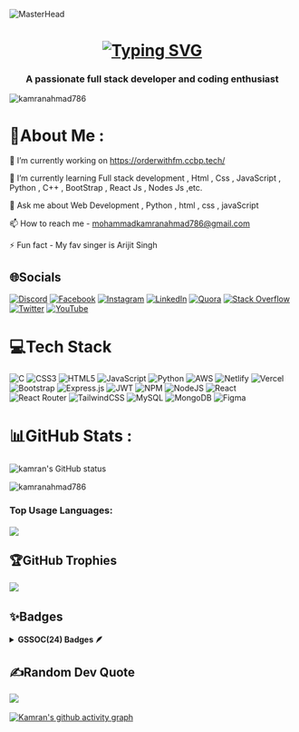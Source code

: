 ![MasterHead](https://repository-images.githubusercontent.com/588181932/e36ec678-7984-4cdd-8e4c-a3932772ff8e)
<h1 align="center"><a href="https://git.io/typing-svg"><img src="https://readme-typing-svg.demolab.com?font=Fira+Code&pause=500&random=false&width=435&lines=Hi+%F0%9F%91%8B%2C+I'm+Kamran+Ahmad;A+Passionate+full+stack+developer👨‍💻+;Coding+enthusiast+;Problem+solver+;Excited+to+solve+real-world+problem+;" alt="Typing SVG" /></a></h1>
<h3 align="center">A passionate full stack developer and coding enthusiast</h3>
<!-- <img align="right" alt="Coding" width="400" src="https://cdn.dribbble.com/users/1162077/screenshots/3848914/programmer.gif"> -->

<p align="left"> <img src="https://komarev.com/ghpvc/?username=kamranahmad786&label=Profile%20views&color=0e75b6&style=flat" alt="kamranahmad786" /> </p>


# 💫About Me :
🔭 I’m currently working on https://orderwithfm.ccbp.tech/

🌱 I’m currently learning Full stack development , Html , Css , JavaScript , Python , C++ , BootStrap , React Js , Nodes Js ,etc.

💬 Ask me about Web Development , Python , html , css , javaScript

 📫 How to reach me - mohammadkamranahmad786@gmail.com

⚡ Fun fact -  My fav singer is Arijit Singh 

## 🌐Socials
[![Discord](https://img.shields.io/badge/Discord-%237289DA.svg?logo=discord&logoColor=white)](htttps://discord.gg/kamranahmad_39989) [![Facebook](https://img.shields.io/badge/Facebook-%231877F2.svg?logo=Facebook&logoColor=white)](https://facebook.com/https://www.facebook.com/profile.php?id=100008983473183&mibextid=ZbWKwL) [![Instagram](https://img.shields.io/badge/Instagram-%23E4405F.svg?logo=Instagram&logoColor=white)](https://instagram.com/https://www.instagram.com/kamran_ahmad.092) [![LinkedIn](https://img.shields.io/badge/LinkedIn-%230077B5.svg?logo=linkedin&logoColor=white)](https://linkedin.com/in/https://www.linkedin.com/in/mdkamranahmad/) [![Quora](https://img.shields.io/badge/Quora-%23B92B27.svg?logo=Quora&logoColor=white)](https://quora.com/profile/https://www.quora.com/profile/Kamran-Ahmad-424) [![Stack Overflow](https://img.shields.io/badge/-Stackoverflow-FE7A16?logo=stack-overflow&logoColor=white)](https://stackoverflow.com/users/24956475) [![Twitter](https://img.shields.io/badge/Twitter-%231DA1F2.svg?logo=Twitter&logoColor=white)](https://twitter.com/https://twitter.com/MdkamranAhmad13) [![YouTube](https://img.shields.io/badge/YouTube-%23FF0000.svg?logo=YouTube&logoColor=white)](https://youtube.com/c/@kamranahmad786) 

# 💻Tech Stack
![C](https://img.shields.io/badge/c-%2300599C.svg?style=for-the-badge&logo=c&logoColor=white) ![CSS3](https://img.shields.io/badge/css3-%231572B6.svg?style=for-the-badge&logo=css3&logoColor=white) ![HTML5](https://img.shields.io/badge/html5-%23E34F26.svg?style=for-the-badge&logo=html5&logoColor=white) ![JavaScript](https://img.shields.io/badge/javascript-%23323330.svg?style=for-the-badge&logo=javascript&logoColor=%23F7DF1E) ![Python](https://img.shields.io/badge/python-3670A0?style=for-the-badge&logo=python&logoColor=ffdd54) ![AWS](https://img.shields.io/badge/AWS-%23FF9900.svg?style=for-the-badge&logo=amazon-aws&logoColor=white) ![Netlify](https://img.shields.io/badge/netlify-%23000000.svg?style=for-the-badge&logo=netlify&logoColor=#00C7B7) ![Vercel](https://img.shields.io/badge/vercel-%23000000.svg?style=for-the-badge&logo=vercel&logoColor=white) ![Bootstrap](https://img.shields.io/badge/bootstrap-%23563D7C.svg?style=for-the-badge&logo=bootstrap&logoColor=white) ![Express.js](https://img.shields.io/badge/express.js-%23404d59.svg?style=for-the-badge&logo=express&logoColor=%2361DAFB) ![JWT](https://img.shields.io/badge/JWT-black?style=for-the-badge&logo=JSON%20web%20tokens) ![NPM](https://img.shields.io/badge/NPM-%23000000.svg?style=for-the-badge&logo=npm&logoColor=white) ![NodeJS](https://img.shields.io/badge/node.js-6DA55F?style=for-the-badge&logo=node.js&logoColor=white) ![React](https://img.shields.io/badge/react-%2320232a.svg?style=for-the-badge&logo=react&logoColor=%2361DAFB) ![React Router](https://img.shields.io/badge/React_Router-CA4245?style=for-the-badge&logo=react-router&logoColor=white) ![TailwindCSS](https://img.shields.io/badge/tailwindcss-%2338B2AC.svg?style=for-the-badge&logo=tailwind-css&logoColor=white) ![MySQL](https://img.shields.io/badge/mysql-%2300f.svg?style=for-the-badge&logo=mysql&logoColor=white) ![MongoDB](https://img.shields.io/badge/MongoDB-%234ea94b.svg?style=for-the-badge&logo=mongodb&logoColor=white) 	![Figma](https://img.shields.io/badge/figma-%23F24E1E.svg?style=for-the-badge&logo=figma&logoColor=white)
# 📊GitHub Stats :

<p>
  <img align="center" src="https://github-readme-stats.vercel.app/api?username=kamranahmad786&show_icons=true&include_all_commits=true&theme=algolia&hide_border=true" alt="kamran's GitHub status" />
</p>
<p>
  <img align="center" src="https://github-readme-streak-stats.herokuapp.com/?user=kamranahmad786&theme=algolia" alt="kamranahmad786" />
</p>

### Top Usage Languages:

<img align="center" src="https://github-readme-stats.vercel.app/api/top-langs/?username=kamranahmad786&layout=compact&theme=algolia&hide_border=true&&langs_count=10" />


## 🏆GitHub Trophies
![](https://github-trophies.vercel.app/?username=kamranahmad786&theme=radical&no-frame=false&no-bg=false&margin-w=4)

## ✨Badges
<details>	
 <summary><b>GSSOC(24) Badges 🪶</b></summary><br>
<div style='display:flex; align-items:center; gap: 10px;' align='center'><a href="https://gssoc.girlscript.tech/leaderboard">
<img src="https://raw.githubusercontent.com/GSSoC24/Postman-Challenge/main/docs/assets/Postman%20White.png" width="100px" height="100px" />
  <img src="https://raw.githubusercontent.com/GSSoC24/Postman-Challenge/main/docs/assets/1.png" width="100px" height="100px" />
  <img src="https://raw.githubusercontent.com/GSSoC24/Postman-Challenge/main/docs/assets/2.png" width="100px" height="100px" />
  <img src="https://raw.githubusercontent.com/GSSoC24/Postman-Challenge/main/docs/assets/3.png" width="100px" height="100px" />
  <img src="https://raw.githubusercontent.com/GSSoC24/Postman-Challenge/main/docs/assets/4.png" width="100px" height="100px" />
  <img src="https://raw.githubusercontent.com/GSSoC24/Postman-Challenge/main/docs/assets/5.png" width="100px" height="100px" />
  <img src="https://raw.githubusercontent.com/GSSoC24/Postman-Challenge/main/docs/assets/6.png" width="105px" height="105px" />
  <img src="https://raw.githubusercontent.com/GSSoC24/Postman-Challenge/main/docs/assets/7.png" width="100px" height="100px" />
  <img src="https://raw.githubusercontent.com/GSSoC24/Postman-Challenge/main/docs/assets/8.png" width="100px" height="100px" />
  <img src="https://raw.githubusercontent.com/GSSoC24/Contributor/refs/heads/main/assets/Code%20Luminary.png" width="105px" height="105px" />
  <img src="https://raw.githubusercontent.com/GSSoC24/Contributor/refs/heads/main/assets/Git%20Explorer.png" width="100px" height="100px" />
  <img src="https://raw.githubusercontent.com/GSSoC24/Contributor/refs/heads/main/assets/Pull%20Expert.png" width="100px" height="100px" /></a>
</div>
</details>


## ✍️Random Dev Quote
![](https://quotes-github-readme.vercel.app/api?type=horizontal&theme=dark)



[![Kamran's github activity graph](https://github-readme-activity-graph.vercel.app/graph?username=kamranahmad786&bg_color=ffffff&color=708090&line=24292e&point=24292e&area=true&hide_border=true)](https://github.com/kamranahmad786/kamranahmad786/github-readme-activity-graph)

